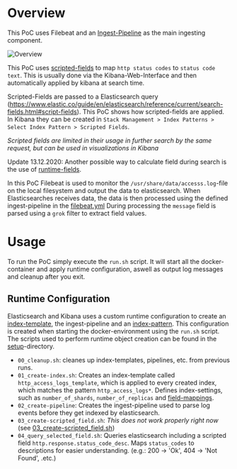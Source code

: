 # Overview
This PoC uses Filebeat and an [Ingest-Pipeline](https://www.elastic.co/guide/en/elasticsearch/reference/current/ingest.html) as the main ingesting component.

![Overview](docs/uc2_ingest_pipeline.png)

This PoC uses [scripted-fields](https://www.elastic.co/guide/en/kibana/current/scripted-fields.html) to map `http status codes` to `status code text`.
This is usually done via the Kibana-Web-Interface and then automatically applied by kibana at search time.

Scripted-Fields are passed to a Elasticsearch query (https://www.elastic.co/guide/en/elasticsearch/reference/current/search-fields.html#script-fields).
This PoC shows how scripted-fields are applied. In Kibana they can be created in `Stack Management > Index Patterns > Select Index Pattern > Scripted Fields`.

*Scripted fields are limited in their usage in further search by the same request, but can be used in visualizations in Kibana*

Update 13.12.2020: Another possible way to calculate field during search is the use of [runtime-fields](https://www.elastic.co/guide/en/elasticsearch/reference/master/runtime.html).

In this PoC Filebeat is used to monitor the `/usr/share/data/accesss.log`-file on the local filesystem and output the data to elasticsearch.
When Elasticsearches receives data, the data is then processed using the defined ingest-pipeline in the [filebeat.yml](filebeat/filebeat.yml)
During processing the `message` field is parsed using a `grok` filter to extract field values.

# Usage
To run the PoC simply execute the `run.sh` script. It will start all the docker-container and apply runtime configuration, aswell as output log messages and cleanup after you exit.
## Runtime Configuration
Elasticsearch and Kibana uses a custom runtime configuration to create an [index-template](https://www.elastic.co/guide/en/elasticsearch/reference/master/index-templates.html), the ingest-pipeline and an [index-pattern](https://www.elastic.co/guide/en/kibana/master/index-patterns.html).
This configuration is created when starting the docker-environment using the `run.sh` script.
The scripts used to perform runtime object creation can be found in the [setup](setup)-directory.
- `00_cleanup.sh`: cleanes up index-templates, pipelines, etc. from previous runs.
- `01_create-index.sh`: Creates an index-template called `http_access_logs_template`, which is applied to every created index, which matches the pattern `http_access_logs*`. Defines index-settings, such as `number_of_shards`, `number_of_replicas` and [field-mappings](https://www.elastic.co/guide/en/elasticsearch/reference/current/mapping.html).
- `02_create-pipeline`: Creates the ingest-pipeline used to parse log events before they get indexed by elasticsearch.
- `03_create-scripted_field.sh`: *This does not work properly right now* (see [03_create-scripted_field.sh](setup/03_create-scripted_field.sh))
- `04_query_selected_field.sh`: Queries elasticsearch including a scripted field `http.response.status_code_desc`. Maps `status_codes` to descriptions for easier understanding. (e.g.: 200 -> 'Ok', 404 -> 'Not Found', .etc.)
